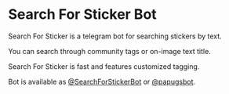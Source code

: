 # Search For Sticker Bot

Search For Sticker is a telegram bot for searching stickers by text.

You can search through community tags or on-image text title.

Search For Sticker is fast and features customized tagging.

Bot is available as [@SearchForStickerBot](http://t.me/SearchForStickerBot) or [@papugsbot](http://t.me/papugsbot).